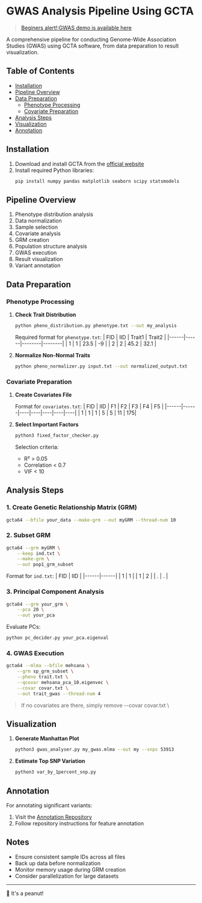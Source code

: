# GWAS Analysis Pipeline Using GCTA

>[Beginers alert!:GWAS demo is available here](https://github.com/kkokay07/GenomicClass_on_Cloud/tree/master/GWAS)

A comprehensive pipeline for conducting Genome-Wide Association Studies (GWAS) using GCTA software, from data preparation to result visualization.

## Table of Contents
- [Installation](#installation)
- [Pipeline Overview](#pipeline-overview)
- [Data Preparation](#data-preparation)
  - [Phenotype Processing](#phenotype-processing)
  - [Covariate Preparation](#covariate-preparation)
- [Analysis Steps](#analysis-steps)
- [Visualization](#visualization)
- [Annotation](#annotation)

## Installation

1. Download and install GCTA from the [official website](https://yanglab.westlake.edu.cn/software/gcta/#Download)
2. Install required Python libraries:
   ```bash
   pip install numpy pandas matplotlib seaborn scipy statsmodels
   ```

## Pipeline Overview

1. Phenotype distribution analysis
2. Data normalization
3. Sample selection
4. Covariate analysis
5. GRM creation
6. Population structure analysis
7. GWAS execution
8. Result visualization
9. Variant annotation

## Data Preparation

### Phenotype Processing

1. **Check Trait Distribution**
   ```bash
   python pheno_distribution.py phenotype.txt --out my_analysis
   ```

   Required format for `phenotype.txt`:
   | FID  | IID  | Trait1 | Trait2 |
   |------|------|--------|--------|
   | 1    | 1    | 23.5   | -9     |
   | 2    | 2    | 45.2   | 32.1   |

2. **Normalize Non-Normal Traits**
   ```bash
   python pheno_normalizer.py input.txt --out normalized_output.txt
   ```

### Covariate Preparation

1. **Create Covariates File**
   
   Format for `covariates.txt`:
   | FID  | IID  | F1 | F2 | F3 | F4 | F5 |
   |------|------|----|----|----|----|----|
   | 1    | 1    | 1  | 5  | 5  | 11 | 175|

2. **Select Important Factors**
   ```bash
   python3 fixed_factor_checker.py
   ```

   Selection criteria:
   - R² > 0.05
   - Correlation < 0.7
   - VIF < 10

## Analysis Steps

### 1. Create Genetic Relationship Matrix (GRM)
```bash
gcta64 --bfile your_data --make-grm --out myGRM --thread-num 10
```

### 2. Subset GRM
```bash
gcta64 --grm myGRM \
    --keep ind.txt \
    --make-grm \
    --out pop1_grm_subset
```
   Format for `ind.txt`:
   | FID  | IID  |
   |------|------|
   | 1    | 1    |
   | 1    | 2    |
   | .    | .    |
   
### 3. Principal Component Analysis
```bash
gcta64 --grm your_grm \
    --pca 20 \
    --out your_pca
```

Evaluate PCs:
```bash
python pc_decider.py your_pca.eigenval
```

### 4. GWAS Execution
```bash
gcta64 --mlma --bfile mehsana \
    --grm sp_grm_subset \
    --pheno trait.txt \
    --qcovar mehsana_pca_10.eigenvec \
    --covar covar.txt \
    --out trait_gwas --thread-num 4
```
> If no covariates are there, simply remove --covar covar.txt \

## Visualization

1. **Generate Manhattan Plot**
   ```bash
   python3 gwas_analyser.py my_gwas.mlma --out my --snps 53913
   ```

2. **Estimate Top SNP Variation**
   ```bash
   python3 var_by_1percent_snp.py
   ```

## Annotation

For annotating significant variants:

1. Visit the [Annotation Repository](https://github.com/kkokay07/pq-genetics/tree/main/Annotation_of_features)
2. Follow repository instructions for feature annotation

## Notes

- Ensure consistent sample IDs across all files
- Back up data before normalization
- Monitor memory usage during GRM creation
- Consider parallelization for large datasets

---

🥜 It's a peanut!

